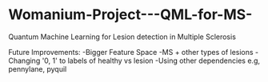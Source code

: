 # Womanium-Project---QML-for-MS-
Quantum Machine Learning for Lesion detection in Multiple Sclerosis 

Future Improvements: 
-Bigger Feature Space
-MS + other types of lesions
-Changing '0, 1' to labels of healthy vs lesion
-Using other dependencies e.g, pennylane, pyquil
